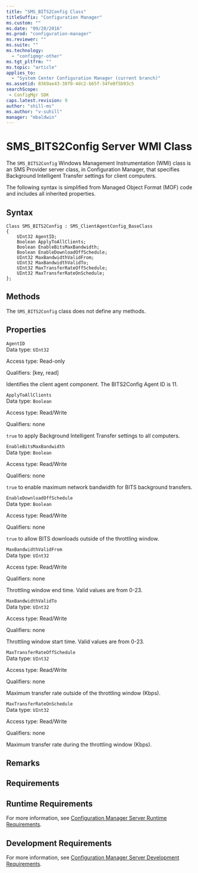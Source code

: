 ```yaml
---
title: "SMS_BITS2Config Class"
titleSuffix: "Configuration Manager"
ms.custom: ""
ms.date: "09/20/2016"
ms.prod: "configuration-manager"
ms.reviewer: ""
ms.suite: ""
ms.technology:
  - "configmgr-other"
ms.tgt_pltfrm: ""
ms.topic: "article"
applies_to:
  - "System Center Configuration Manager (current branch)"
ms.assetid: 0369ae43-38f0-4dc2-b65f-34fe0f5b93c5searchScope: - ConfigMgr SDK
caps.latest.revision: 9
author: "shill-ms"
ms.author: "v-suhill"
manager: "mbaldwin"
---
```

# SMS_BITS2Config Server WMI Class
The `SMS_BITS2Config` Windows Management Instrumentation (WMI) class is an SMS Provider server class, in Configuration Manager, that specifies Background Intelligent Transfer settings for client computers.  

 The following syntax is simplified from Managed Object Format (MOF) code and includes all inherited properties.  

## Syntax  

```  
Class SMS_BITS2Config : SMS_ClientAgentConfig_BaseClass  
{  
    UInt32 AgentID;  
    Boolean ApplyToAllClients;  
    Boolean EnableBitsMaxBandwidth;  
    Boolean EnableDownloadOffSchedule;  
    UInt32 MaxBandwidthValidFrom;  
    UInt32 MaxBandwidthValidTo;  
    UInt32 MaxTransferRateOffSchedule;  
    UInt32 MaxTransferRateOnSchedule;  
};  
```  

## Methods  
 The `SMS_BITS2Config` class does not define any methods.  

## Properties  
 `AgentID`  
 Data type: `UInt32`  

 Access type: Read-only  

 Qualifiers: [key, read]  

 Identifies the client agent component. The BITS2Config Agent ID is 11.  

 `ApplyToAllClients`  
 Data type: `Boolean`  

 Access type: Read/Write  

 Qualifiers: none  

 `true` to apply Background Intelligent Transfer settings to all computers.  

 `EnableBitsMaxBandwidth`  
 Data type: `Boolean`  

 Access type: Read/Write  

 Qualifiers: none  

 `true` to enable maximum network bandwidth for BITS background transfers.  

 `EnableDownloadOffSchedule`  
 Data type: `Boolean`  

 Access type: Read/Write  

 Qualifiers: none  

 `true` to allow BITS downloads outside of the throttling window.  

 `MaxBandwidthValidFrom`  
 Data type: `UInt32`  

 Access type: Read/Write  

 Qualifiers: none  

 Throttling window end time. Valid values are from 0-23.  

 `MaxBandwidthValidTo`  
 Data type: `UInt32`  

 Access type: Read/Write  

 Qualifiers: none  

 Throttling window start time. Valid values are from 0-23.  

 `MaxTransferRateOffSchedule`  
 Data type: `UInt32`  

 Access type: Read/Write  

 Qualifiers: none  

 Maximum transfer rate outside of the throttling window (Kbps).  

 `MaxTransferRateOnSchedule`  
 Data type: `UInt32`  

 Access type: Read/Write  

 Qualifiers: none  

 Maximum transfer rate during the throttling window (Kbps).  

## Remarks  

## Requirements  

## Runtime Requirements  
 For more information, see [Configuration Manager Server Runtime Requirements](../../../../../develop/core/reqs/server-runtime-requirements.md).  

## Development Requirements  
 For more information, see [Configuration Manager Server Development Requirements](../../../../../develop/core/reqs/server-development-requirements.md).
